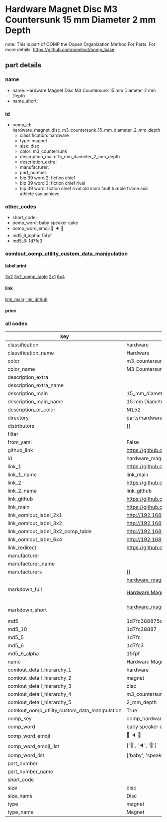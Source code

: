 # Hardware Magnet Disc M3 Countersunk 15 mm Diameter 2 mm Depth  

note: This is part of OOMP the Oopen Organization Method For Parts. For more details: https://github.com/oomlout/oomp_base

##  part details
  







### name
* name: Hardware Magnet Disc M3 Countersunk 15 mm Diameter 2 mm Depth
* name_short: 
### id
* oomp_id: hardware_magnet_disc_m3_countersunk_15_mm_diameter_2_mm_depth
  * classification: hardware
  * type: magnet
  * size: disc
  * color: m3_countersunk
  * description_main: 15_mm_diameter_2_mm_depth
  * description_extra: 
  * manufacturer: 
  * part_number: 
  * bip 39 word 2: fiction chief
  * bip 39 word 3: fiction chief rival
  * bip 39 word: fiction chief rival old mom fault tumble frame axis athlete say achieve

### other_codes
* short_code: 
* oomp_word: baby speaker cake
* oomp_word_emoji :baby: :speaker: :cake:
* md5_6_alpha: 15fpf
* md5_6: 1d7fc3






### oomlout_oomp_utility_custom_data_manipulation
#### label print
[3x2](http://192.168.1.245:1112/?label=oomp%2015fpf)
[3x2_oomp_table](http://192.168.1.108:1112/?label=oomp%2015fpf)
[2x1](http://192.168.1.242:1112/?label=oomp%2015fpf)
[6x4](http://192.168.1.55:1112/?label=oomp%2015fpf)    

#### link

[link_main](https://github.com/oomlout/oomlout_oomp_version_1_messy/tree/main/parts/hardware_magnet_disc_m3_countersunk_15_mm_diameter_2_mm_depth) [link_github](https://github.com/oomlout/oomlout_oomp_version_1_messy/tree/main/parts/hardware_magnet_disc_m3_countersunk_15_mm_diameter_2_mm_depth)                             

#### price







### all codes 
| key | value |  
| --- | --- |  
| classification | hardware |  
| classification_name | Hardware |  
| color | m3_countersunk |  
| color_name | M3 Countersunk |  
| description_extra |  |  
| description_extra_name |  |  
| description_main | 15_mm_diameter_2_mm_depth |  
| description_main_name | 15 mm Diameter 2 mm Depth |  
| description_or_color | M152 |  
| directory | parts/hardware_magnet_disc_m3_countersunk_15_mm_diameter_2_mm_depth |  
| distributors | [] |  
| filter |  |  
| from_yaml | False |  
| github_link | https://github.com/oomlout/oomlout_oomp_part_src/tree/main/parts/hardware_magnet_disc_m3_countersunk_15_mm_diameter_2_mm_depth |  
| id | hardware_magnet_disc_m3_countersunk_15_mm_diameter_2_mm_depth |  
| link_1 | https://github.com/oomlout/oomlout_oomp_version_1_messy/tree/main/parts/hardware_magnet_disc_m3_countersunk_15_mm_diameter_2_mm_depth |  
| link_1_name | link_main |  
| link_2 | https://github.com/oomlout/oomlout_oomp_version_1_messy/tree/main/parts/hardware_magnet_disc_m3_countersunk_15_mm_diameter_2_mm_depth |  
| link_2_name | link_github |  
| link_github | https://github.com/oomlout/oomlout_oomp_version_1_messy/tree/main/parts/hardware_magnet_disc_m3_countersunk_15_mm_diameter_2_mm_depth |  
| link_main | https://github.com/oomlout/oomlout_oomp_version_1_messy/tree/main/parts/hardware_magnet_disc_m3_countersunk_15_mm_diameter_2_mm_depth |  
| link_oomlout_label_2x1 | http://192.168.1.242:1112/?label=oomp%2015fpf |  
| link_oomlout_label_3x2 | http://192.168.1.245:1112/?label=oomp%2015fpf |  
| link_oomlout_label_3x2_oomp_table | http://192.168.1.108:1112/?label=oomp%2015fpf |  
| link_oomlout_label_6x4 | http://192.168.1.55:1112/?label=oomp%2015fpf |  
| link_redirect | https://github.com/oomlout/oomlout_oomp_version_1_messy/tree/main/parts/hardware_magnet_disc_m3_countersunk_15_mm_diameter_2_mm_depth |  
| manufacturer |  |  
| manufacturer_name |  |  
| manufacturers | [] |  
| markdown_full | [hardware_magnet_disc_m3_countersunk_15_mm_diameter_2_mm_depth](none)<br>[](none)<br>[Hardware Magnet Disc M3 Countersunk 15 Mm Diameter 2 Mm Depth](none)<br><br> |  
| markdown_short | [hardware_magnet_disc_m3_countersunk_15_mm_diameter_2_mm_depth](none)<br><br> |  
| md5 | 1d7fc388875c9d494fc769a17549f2ae |  
| md5_10 | 1d7fc38887 |  
| md5_5 | 1d7fc |  
| md5_6 | 1d7fc3 |  
| md5_6_alpha | 15fpf |  
| name | Hardware Magnet Disc M3 Countersunk 15 mm Diameter 2 mm Depth |  
| oomlout_detail_hierarchy_1 | hardware |  
| oomlout_detail_hierarchy_2 | magnet |  
| oomlout_detail_hierarchy_3 | disc |  
| oomlout_detail_hierarchy_4 | m3_countersunk |  
| oomlout_detail_hierarchy_5 | 2_mm_depth |  
| oomlout_oomp_utility_custom_data_manipulation | True |  
| oomp_key | oomp_hardware_magnet_disc_m3_countersunk_15_mm_diameter_2_mm_depth |  
| oomp_word | baby speaker cake |  
| oomp_word_emoji | :baby: :speaker: :cake: |  
| oomp_word_emoji_list | [':baby:', ':speaker:', ':cake:'] |  
| oomp_word_list | ['baby', 'speaker', 'cake'] |  
| part_number |  |  
| part_number_name |  |  
| short_code |  |  
| size | disc |  
| size_name | Disc |  
| type | magnet |  
| type_name | Magnet |  
